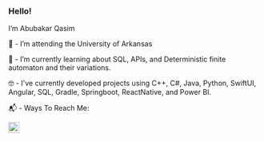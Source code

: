 ### Hello! <img src="https://media.giphy.com/media/hvRJCLFzcasrR4ia7z/giphy.gif" width="8px">
I’m Abubakar Qasim

🏫 - I’m attending the University of Arkansas 

🌱 - I’m currently learning about SQL, APIs, and Deterministic finite automaton and their variations. 

🤓 - I've currently developed projects using C++, C#, Java, Python, SwiftUI, Angular, SQL, Gradle, Springboot, ReactNative, and Power BI. 

📬 - Ways To Reach Me:

</a>
<a href="https://www.linkedin.com/in/sabubakarq/">
  <img align="left" alt="Abubakar's LinkedIn" width="22px" src="https://raw.githubusercontent.com/peterthehan/peterthehan/master/assets/linkedin.svg" />
</a>

<!---
SAbubakarQ/SAbubakarQ is a ✨ special ✨ repository because its `README.md` (this file) appears on your GitHub profile.
You can click the Preview link to take a look at your changes.
--->
